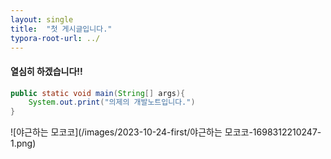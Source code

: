 ```yaml
---
layout: single
title:  "첫 게시글입니다."
typora-root-url: ../
---
```


#### 열심히 하겠습니다!!

```java
public static void main(String[] args){
    System.out.print("의제의 개발노트입니다.")
}
```

![야근하는 모코코](/images/2023-10-24-first/야근하는 모코코-1698312210247-1.png)
